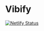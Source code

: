 # Vibify

[![Netlify Status](https://api.netlify.com/api/v1/badges/bde9d1d5-d11a-4f06-8808-e61b8982f51e/deploy-status)](https://app.netlify.com/sites/vibify-dev/deploys)
